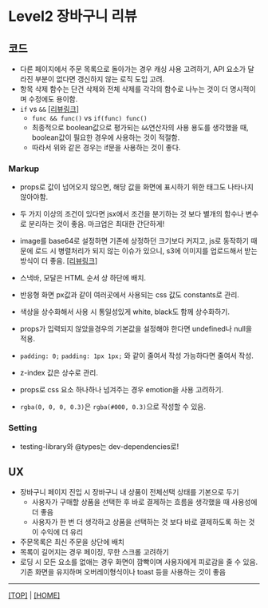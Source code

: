 # Level2 장바구니 리뷰

## 코드

- 다른 페이지에서 주문 목록으로 돌아가는 경우 캐싱 사용 고려하기, API 요소가 달라진 부분이 없다면 갱신하지 않는 로직 도입 고려.
- 항목 삭제 함수는 단건 삭제와 전체 삭제를 각각의 함수로 나누는 것이 더 명시적이며 수정에도 용이함.
- `if` vs `&&` [[리뷰링크]](https://github.com/woowacourse/react-shopping-cart/pull/8#discussion_r633068755)
  - `func && func()` vs `if(func) func()`
  - 최종적으로 boolean값으로 평가되는 `&&`연산자의 사용 용도를 생각했을 때, boolean값이 필요한 경우에 사용하는 것이 적절함.
  - 따라서 위와 같은 경우는 if문을 사용하는 것이 좋다.

### Markup

- props로 값이 넘어오지 않으면, 해당 값을 화면에 표시하기 위한 태그도 나타나지 않아야함.
- 두 가지 이상의 조건이 있다면 jsx에서 조건을 분기하는 것 보다 별개의 함수나 변수로 분리하는 것이 좋음. 마크업은 최대한 간단하게!
- image를 base64로 설정하면 기존에 상정하던 크기보다 커지고, js로 동작하기 때문에 로드 시 병렬처리가 되지 않는 이슈가 있으니, s3에 이미지를 업로드해서 받는 방식이 더 좋음. [[리뷰링크]](https://github.com/woowacourse/react-shopping-cart/pull/1#discussion_r632892139)
- 스낵바, 모달은 HTML 순서 상 하단에 배치.

- 반응형 화면 px값과 같이 여러곳에서 사용되는 css 값도 constants로 관리.
- 색상을 상수화해서 사용 시 통일성있게 white, black도 함께 상수화하기.
- props가 입력되지 않았을경우의 기본값을 설정해야 한다면 undefined나 null을 적용.
- `padding: 0;` `padding: 1px 1px;` 와 같이 줄여서 작성 가능하다면 줄여서 작성.
- z-index 값은 상수로 관리.
- props로 css 요소 하나하나 넘겨주는 경우 emotion을 사용 고려하기.
- `rgba(0, 0, 0, 0.3)`은 `rgba(#000, 0.3)`으로 작성할 수 있음.

### Setting

- testing-library와 @types는 dev-dependencies로!

## UX

- 장바구니 페이지 진입 시 장바구니 내 상품이 전체선택 상태를 기본으로 두기
  - 사용자가 구매할 상품을 선택한 후 바로 결제하는 흐름을 생각했을 때 사용성에 더 좋음
  - 사용자가 한 번 더 생각하고 상품을 선택하는 것 보다 바로 결제하도록 하는 것이 수익에 더 유리
- 주문목록은 최신 주문을 상단에 배치
- 목록이 길어지는 경우 페이징, 무한 스크롤 고려하기
- 로딩 시 모든 요소를 없애는 경우 화면이 깜빡이며 사용자에게 피로감을 줄 수 있음. 기존 화면을 유지하며 오버레이형식이나 toast 등을 사용하는 것이 좋음

---

[[TOP]](#level2-장바구니-리뷰) | [[HOME]](https://github.com/SunYoungKwon/Sun-Woowa.log#-what-i-studied-in-woowacourse)
